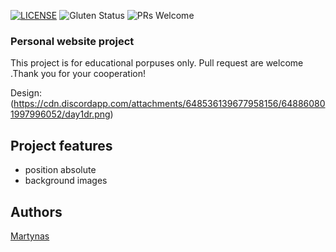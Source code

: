 [![LICENSE](https://img.shields.io/badge/license-MIT-blue.svg?style=flat-square)](https://github.com/belauzas/HTML5-website-template/blob/master/LICENSE.md)
![Gluten Status](https://img.shields.io/badge/Gluten-Free-green.svg)
![PRs Welcome](https://img.shields.io/badge/PRs-welcome-brightgreen.svg)


### Personal website project

This project is for educational porpuses only. Pull request are welcome .Thank you for your cooperation!


Design: (https://cdn.discordapp.com/attachments/648536139677958156/648860801997996052/day1dr.png)


## Project features
- position absolute
- background images

## Authors
[Martynas](https://github.com/martynas3113)